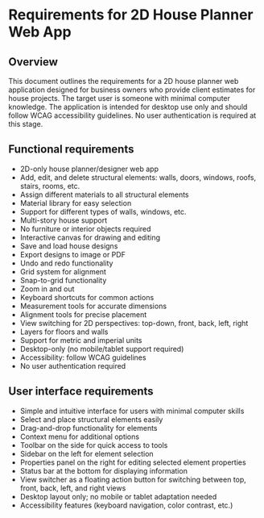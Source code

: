 # Requirements for 2D House Planner Web App

## Overview

This document outlines the requirements for a 2D house planner web application designed for business owners who provide client estimates for house projects. The target user is someone with minimal computer knowledge. The application is intended for desktop use only and should follow WCAG accessibility guidelines. No user authentication is required at this stage.

## Functional requirements

* 2D-only house planner/designer web app
* Add, edit, and delete structural elements: walls, doors, windows, roofs, stairs, rooms, etc.
* Assign different materials to all structural elements
* Material library for easy selection
* Support for different types of walls, windows, etc.
* Multi-story house support
* No furniture or interior objects required
* Interactive canvas for drawing and editing
* Save and load house designs
* Export designs to image or PDF
* Undo and redo functionality
* Grid system for alignment
* Snap-to-grid functionality
* Zoom in and out
* Keyboard shortcuts for common actions
* Measurement tools for accurate dimensions
* Alignment tools for precise placement
* View switching for 2D perspectives: top-down, front, back, left, right
* Layers for floors and walls
* Support for metric and imperial units
* Desktop-only (no mobile/tablet support required)
* Accessibility: follow WCAG guidelines
* No user authentication required

## User interface requirements

* Simple and intuitive interface for users with minimal computer skills
* Select and place structural elements easily
* Drag-and-drop functionality for elements
* Context menu for additional options
* Toolbar on the side for quick access to tools
* Sidebar on the left for element selection
* Properties panel on the right for editing selected element properties
* Status bar at the bottom for displaying information
* View switcher as a floating action button for switching between top, front, back, left, and right views
* Desktop layout only; no mobile or tablet adaptation needed
* Accessibility features (keyboard navigation, color contrast, etc.)
